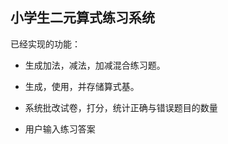 ## 小学生二元算式练习系统

已经实现的功能：

- 生成加法，减法，加减混合练习题。

- 生成，使用，并存储算式基。

- 系统批改试卷，打分，统计正确与错误题目的数量
- 用户输入练习答案



